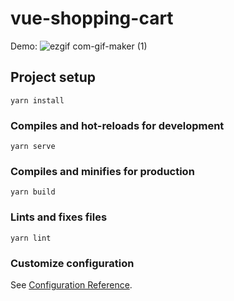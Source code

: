 # vue-shopping-cart
Demo: ![ezgif com-gif-maker (1)](https://user-images.githubusercontent.com/97748602/170874129-030e0876-28ed-4801-bf84-814d15de937f.gif)

## Project setup
```
yarn install
```

### Compiles and hot-reloads for development
```
yarn serve
```

### Compiles and minifies for production
```
yarn build
```

### Lints and fixes files
```
yarn lint
```

### Customize configuration
See [Configuration Reference](https://cli.vuejs.org/config/).

